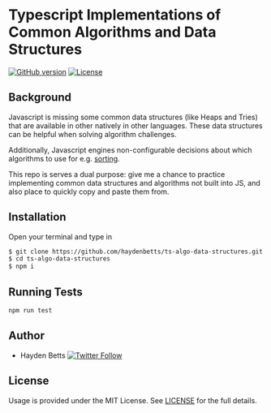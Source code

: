 # Typescript Implementations of Common Algorithms and Data Structures

[![GitHub version](https://img.shields.io/badge/version-v1.0.0-blue.svg)](https://github.com/yilber/readme-boilerplate)
[![License](https://img.shields.io/github/license/yilber/readme-boilerplate.svg)](https://github.com/Yilber/readme-boilerplate/blob/master/LICENSE)

## Background

Javascript is missing some common data structures (like Heaps and Tries) that are available in other natively in other languages. These data structures can be helpful when solving algorithm challenges.

Additionally, Javascript engines non-configurable decisions about which algorithms to use for e.g. [sorting](https://v8.dev/blog/array-sort).


This repo is serves a dual purpose: give me a chance to practice implementing common data structures and algorithms not built into JS, and also place to quickly copy and paste them from.

## Installation

Open your terminal and type in

```sh
$ git clone https://github.com/haydenbetts/ts-algo-data-structures.git
$ cd ts-algo-data-structures
$ npm i
```

## Running Tests
```js
npm run test
```

## Author

* Hayden Betts [![Twitter Follow](https://img.shields.io/twitter/follow/haydenbetts.svg?style=social)](https://twitter.com/haydenbetts)

## License
Usage is provided under the MIT License. See [LICENSE](https://github.com/Yilber/readme-boilerplate/blob/master/LICENSE) for the full details.